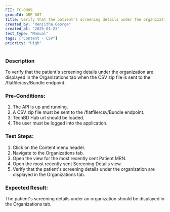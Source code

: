 ```yaml
---
FII: TC-0089
groupId: GRP-007
title: Verify that the patient's screening details under the organization are displayed in the Organizations tab when the CSV zip file is sent to the /flatfile/csv/Bundle endpoint
created_by: "Renjitha George"
created_at: "2025-01-23"
test_type: "Manual"
tags: ["Content - CSV"]
priority: "High"
---
```


### Description

To verify that the patient's screening details under the organization are
displayed in the Organizations tab when the CSV zip file is sent to the
/flatfile/csv/Bundle endpoint.

### Pre-Conditions:

1. The API is up and running.
2. A CSV zip file must be sent to the /flatfile/csv/Bundle endpoint.
3. TechBD Hub url should be loaded.
4. The user must be logged into the application.

### Test Steps:

1. Click on the Content menu header.
2. Navigate to the Organizations tab.
3. Open the view for the most recently sent Patient MRN.
4. Open the most recently sent Screening Details view.
5. Verify that the patient's screening details under the organization are
   displayed in the Organizations tab.

### Expected Result:

The patient's screening details under an organization should be displayed in the
Organizations tab.
